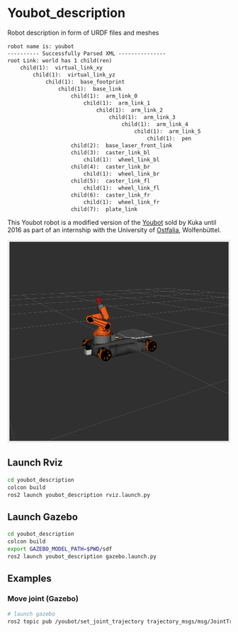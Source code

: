 
# Youbot_description

Robot description in form of URDF files and meshes

```
robot name is: youbot
---------- Successfully Parsed XML ---------------
root Link: world has 1 child(ren)
    child(1):  virtual_link_xy
        child(1):  virtual_link_yz
            child(1):  base_footprint
                child(1):  base_link
                    child(1):  arm_link_0
                        child(1):  arm_link_1
                            child(1):  arm_link_2
                                child(1):  arm_link_3
                                    child(1):  arm_link_4
                                        child(1):  arm_link_5
                                            child(1):  pen
                    child(2):  base_laser_front_link
                    child(3):  caster_link_bl
                        child(1):  wheel_link_bl
                    child(4):  caster_link_br
                        child(1):  wheel_link_br
                    child(5):  caster_link_fl
                        child(1):  wheel_link_fl
                    child(6):  caster_link_fr
                        child(1):  wheel_link_fr
                    child(7):  plate_link

```

This Youbot robot is a modified version of the [Youbot](http://www.youbot-store.com/) sold by Kuka until 2016 as part of an internship with the University of [Ostfalia](https://www.ostfalia.de/cms/de/i/), Wolfenbüttel.


![](misc/youbot.png)


## Launch Rviz
```sh
cd youbot_description
colcon build
ros2 launch youbot_description rviz.launch.py
```

## Launch Gazebo
```sh
cd youbot_description
colcon build
export GAZEBO_MODEL_PATH=$PWD/sdf
ros2 launch youbot_description gazebo.launch.py
```

## Examples
### Move joint (Gazebo)
```sh
# launch gazebo
ros2 topic pub /youbot/set_joint_trajectory trajectory_msgs/msg/JointTrajectory "{header: {frame_id: world}, joint_names: {youbot::arm_joint_2}, points: [{positions: {1.0}}]}"
```

